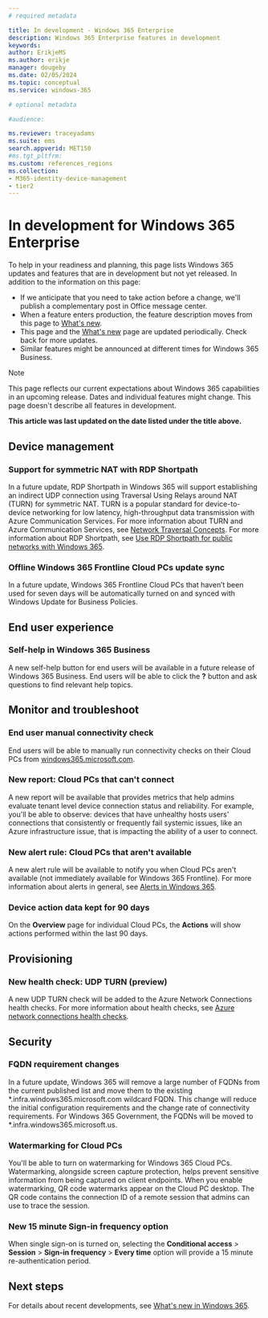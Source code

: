 ```yaml
---
# required metadata

title: In development - Windows 365 Enterprise
description: Windows 365 Enterprise features in development
keywords:
author: ErikjeMS
ms.author: erikje
manager: dougeby
ms.date: 02/05/2024
ms.topic: conceptual
ms.service: windows-365

# optional metadata

#audience:

ms.reviewer: traceyadams
ms.suite: ems
search.appverid: MET150
#ms.tgt_pltfrm:
ms.custom: references_regions
ms.collection:
- M365-identity-device-management
- tier2
---
```


# In development for Windows 365 Enterprise

To help in your readiness and planning, this page lists Windows 365 updates and features that are in development but not yet released. In addition to the information on this page:

- If we anticipate that you need to take action before a change, we'll publish a complementary post in Office message center.
- When a feature enters production, the feature description moves from this page to [What's new](whats-new.md).
- This page and the [What's new](whats-new.md) page are updated periodically. Check back for more updates.
- Similar features might be announced at different times for Windows 365 Business.

> [!NOTE]
> This page reflects our current expectations about Windows 365 capabilities in an upcoming release. Dates and individual features might change. This page doesn't describe all features in development.

**This article was last updated on the date listed under the title above.**

<!-- Common categories:  
## App management
## Device configuration
## Device provisioning
## Device management
## Intune apps
## Monitor and troubleshoot
## Role-based access control
## Security
## End-user experience

-->

<!-- ***********************************************-->
## Device management

### Support for symmetric NAT with RDP Shortpath<!--43602619-->

In a future update, RDP Shortpath in Windows 365 will support establishing an indirect UDP connection using Traversal Using Relays around NAT (TURN) for symmetric NAT.  TURN is a popular standard for device-to-device networking for low latency, high-throughput data transmission with Azure Communication Services. For more information about TURN and Azure Communication Services, see [Network Traversal Concepts](/azure/communication-services/concepts/network-traversal). For more information about RDP Shortpath, see [Use RDP Shortpath for public networks with Windows 365](rdp-shortpath-public-networks.md).

### Offline Windows 365 Frontline Cloud PCs update sync<!--48663450-->

In a future update, Windows 365 Frontline Cloud PCs that haven’t been used for seven days will be automatically turned on and synced with Windows Update for Business Policies.

<!-- ***********************************************-->
<!--## Device provisioning-->

<!--***********************************************-->
## End user experience

### Self-help in Windows 365 Business<!--45828334-->

A new self-help button for end users will be available in a future release of Windows 365 Business. End users will be able to click the **?** button and ask questions to find relevant help topics.

<!-- ***********************************************-->
<!--## Miscellaneous-->

<!-- ***********************************************-->
## Monitor and troubleshoot

### End user manual connectivity check<!--37679345 -->

End users will be able to manually run connectivity checks on their Cloud PCs from [windows365.microsoft.com](https://windows365.microsoft.com).

### New report: Cloud PCs that can't connect<!--45946128-->

A new report will be available that provides metrics that help admins evaluate tenant level device connection status and reliability.  For example, you'll be able to observe:
devices that have unhealthy hosts users' connections that consistently or frequently fail systemic issues, like an Azure infrastructure issue, that is impacting the ability of a user to connect.

### New alert rule: Cloud PCs that aren't available<!--47321010-->

A new alert rule will be available to notify you when Cloud PCs aren't available (not immediately available for Windows 365 Frontline). For more information about alerts in general, see [Alerts in Windows 365](alerts.md).

### Device action data kept for 90 days<!--48439987-->

On the **Overview** page for individual Cloud PCs, the **Actions** will show actions performed within the last 90 days.

<!-- ***********************************************-->
## Provisioning

### New health check: UDP TURN (preview)<!--44505391-->

A new UDP TURN check will be added to the Azure Network Connections health checks. For more information about health checks, see [Azure network connections health checks](health-checks.md).

<!-- ***********************************************-->
## Security

### FQDN requirement changes<!--46731885-->

In a future update, Windows 365 will remove a large number of FQDNs from the current published list and move them to the existing *.infra.windows365.microsoft.com wildcard FQDN. This change will reduce the initial configuration requirements and the change rate of connectivity requirements. For Windows 365 Government, the FQDNs will be moved to *.infra.windows365.microsoft.us.

### Watermarking for Cloud PCs<!--45779621-->

You'll be able to turn on watermarking for Windows 365 Cloud PCs. Watermarking, alongside screen capture protection, helps prevent sensitive information from being captured on client endpoints. When you enable watermarking, QR code watermarks appear on the Cloud PC desktop. The QR code contains the connection ID of a remote session that admins can use to trace the session.

### New 15 minute Sign-in frequency option<!--48439987-->

When single sign-on is turned on, selecting the **Conditional access** > **Session** > **Sign-in frequency** > **Every time** option will provide a 15 minute re-authentication period.

<!-- ***********************************************
## Windows 365 app-->


## Next steps

For details about recent developments, see [What's new in Windows 365](whats-new.md).
